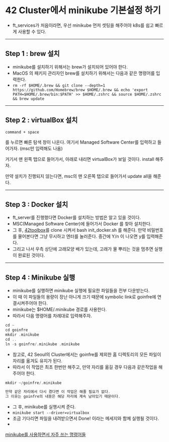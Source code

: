 # 42 Cluster에서 minikube 기본설정 하기

- ft_services가 처음이라면, 우선 minikube 먼저 셋팅을 해주어야 k8s를 쉽고 빠르게 사용할 수 있다.

---

## Step 1 : brew 설치

- minikube를 설치하기 위해서는 brew가 설치되어 있어야 한다.
- MacOS 의 패키지 관리자인 brew를 설치하기 위해서는 다음과 같은 명령어를 입력한다.
- `rm -rf $HOME/.brew && git clone --depth=1 https://github.com/Homebrew/brew $HOME/.brew && echo 'export PATH=$HOME/.brew/bin:$PATH' >> $HOME/.zshrc && source $HOME/.zshrc && brew update`

---

## Step 2 : virtualBox 설치

`command + space`

를 누르면 빠른 탐색 창이 나온다. 여기서 Managed Software Center를 입력하고 들어가자. (msc만 입력해도 나옴)

거기서 맨 왼쪽 탭으로 들어가서, 아래로 내리면 virtualBox가 보일 것이다. install 해주자.

만약 설치가 진행되지 않는다면, msc의 맨 오른쪽 탭으로 들어가서 update all을 해준다.

---

## Step 3 : Docker 설치

- ft_server를 진행했다면 Docker를 설치하는 방법은 알고 있을 것이다.
- MSC(Managed Software Center)에 들어가서 Docker 를 찾아 설치한다.
- 그 후, [42toolbox](https://github.com/alexandregv/42toolbox)를 clone 시켜서 bash init_docker.sh 를 해준다. 만약 비밀번호를 물어본다면 그냥 무시하고 엔터를 눌러준다. 중간에 Y/n 이 나오면 y를 입력해준다.
- 그리고 나서 우측 상단에 고래모양 배가 있는데, 고래가 물 뿌리는 것을 멈추면 실행이 완료된 것이다.

---

## Step 4 : Minikube 실행

- minikube를 실행하면 minikube 실행에 필요한 파일들을 전부 다운받는다.
- 이 때 이 파일들의 용량이 장난 아니게 크기 때문에 symbolic link로 goinfre에 연결시켜주어야 한다.
- minikube는 $HOME/.minikube 경로를 사용한다.
- 따라서 다음 명령어를 차례대로 입력해주자.

```cpp
cd ~
cd goinfre
mkdir .minikube
cd ..
ln -s goinfre/.minikube .minikube
```

- 참고로, 42 Seoul의 Cluster에서는 goinfre를 제외한 홈 디렉토리의 모든 파일이 자리를 옮겨도 유지가 된다.
- 따라서 이 작업은 최초 한번만 해주고, 만약 자리를 옮길 경우 다음과 같은작업을 해주어야 한다.

```cpp
mkdir ~/goinfre/.minikube

만약 같은 자리에서 다시 켰다면 이 작업은 해줄 필요가 없다.
그 이유는 goinfre의 내용은 해당 자리에 계속 남아있기 때문이다.
```

- 그 후, minikube를 실행시켜 준다.
- `minikube start --driver=virtualbox`
- 조금 기다리면 파일을 내려받으면서 Done! 이라는 메세지와 함께 실행될 것이다.
- 

[minikube를 사용하면서 자주 쓰는 명령어들](./command/README.md)
